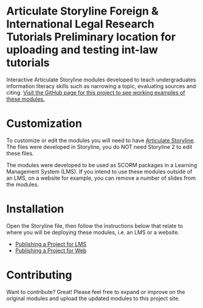 
Articulate Storyline Foreign & International Legal Research Tutorials
Preliminary location for uploading and testing int-law tutorials
=============================

Interactive Articulate Storyline modules developed to teach undergraduates information literacy skills such as narrowing a topic, evaluating sources and citing. [Visit the GitHub page for this project to see working examples of these modules.](http://CADeane.github.io/International-law-tutorials-beta)

Customization
=============

To customize or edit the modules you will need to have [Articulate Storyline](https://www.articulate.com/products/storyline-why.php). The files were developed in Storyline, you do NOT need Storyline 2 to edit these files. 

The modules were developed to be used as SCORM packages in a Learning Management System (LMS). If you intend to use these modules outside of an LMS, on a website for example, you can remove a number of slides from the modules.

Installation
============

Open the Storyline file, then follow the instructions below that relate to where you will be deploying these modules, i.e. an LMS or a website. 


- [Publishing a Project for LMS](https://community.articulate.com/series/articulate-storyline-1/articles/publishing-a-project-for-lms)
- [Publishing a Project for Web](https://community.articulate.com/series/articulate-storyline-1/articles/publishing-a-project-for-web)

Contributing
============

Want to contribute? Great! Please feel free to expand or improve on the original modules and upload the updated modules to this project site.
